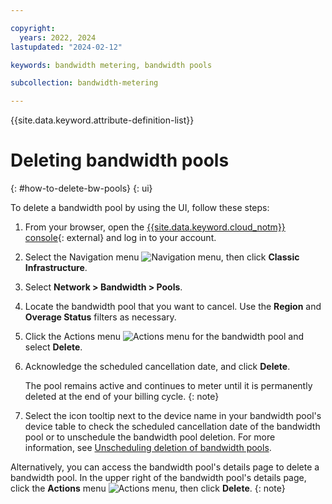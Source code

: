 ```yaml
---

copyright:
  years: 2022, 2024
lastupdated: "2024-02-12"

keywords: bandwidth metering, bandwidth pools

subcollection: bandwidth-metering

---
```


{{site.data.keyword.attribute-definition-list}}

# Deleting bandwidth pools
{: #how-to-delete-bw-pools}
{: ui}

To delete a bandwidth pool by using the UI, follow these steps:

1. From your browser, open the [{{site.data.keyword.cloud_notm}} console](/login){: external} and log in to your account.
1. Select the Navigation menu ![Navigation menu](../icons/icon_hamburger.svg), then click **Classic Infrastructure**.
1. Select **Network > Bandwidth > Pools**.
1. Locate the bandwidth pool that you want to cancel. Use the **Region** and **Overage Status** filters as necessary.
1. Click the Actions menu ![Actions menu](../icons/action-menu-icon.svg) for the bandwidth pool and select **Delete**.
1. Acknowledge the scheduled cancellation date, and click **Delete**.

   The pool remains active and continues to meter until it is permanently deleted at the end of your billing cycle. 
   {: note}

1. Select the icon tooltip next to the device name in your bandwidth pool's device table to check the scheduled cancellation date of the bandwidth pool or to unschedule the bandwidth pool deletion. For more information, see [Unscheduling deletion of bandwidth pools](/docs/bandwidth-metering?topic=bandwidth-metering-how-to-unschedule-deletion-bw-pools&interface=ui).

Alternatively, you can access the bandwidth pool's details page to delete a bandwidth pool. In the upper right of the bandwidth pool's details page, click the **Actions** menu ![Actions menu](../icons/action-menu-icon.svg), then click **Delete**.
{: note}

